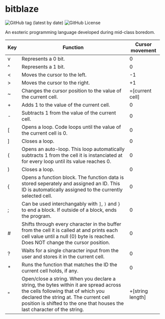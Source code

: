 # bitblaze

![GitHub tag (latest by date)](https://img.shields.io/github/v/tag/jibstack64/bitblaze) ![GitHub License](https://img.shields.io/github/license/jibstack64/bitblaze) 

An esoteric programming language developed during mid-class boredom.

| **Key** | **Function**                                                                                                                                                                                                                                      | **Cursor movement** |
|---------|---------------------------------------------------------------------------------------------------------------------------------------------------------------------------------------------------------------------------------------------------|---------------------|
|    v    | Represents a 0 bit.                                                                                                                                                                                                                               |          0          |
|    ^    | Represents a 1 bit.                                                                                                                                                                                                                               |          0          |
|    <    | Moves the cursor to the left.                                                                                                                                                                                                                     |          -1         |
|    >    | Moves the cursor to the right.                                                                                                                                                                                                                    |          +1         |
|    ~    | Changes the cursor position to the value of the current cell.                                                                                                                                                                                     |   =[current cell]   |
|    +    | Adds 1 to the value of the current cell.                                                                                                                                                                                                          |          0          |
|    -    | Subtracts 1 from the value of the current cell.                                                                                                                                                                                                   |          0          |
|    [    | Opens a loop. Code loops until the value of the current cell is 0.                                                                                                                                                                                |          0          |
|    ]    | Closes a loop.                                                                                                                                                                                                                                    |          0          |
|    (    | Opens an auto-loop. This loop automatically subtracts 1 from the cell it is instanciated at for every loop until its value reaches 0.                                                                                                             |          0          |
|    )    | Closes a loop.                                                                                                                                                                                                                                    |          0          |
|    {    | Opens a function block. The function data is stored seperately and assigned an ID. This ID is automatically assigned to the currently selected cell.                                                                                              |          0          |
|    ;    | Can be used interchangably with `]`, `)` and `}` to end a block. If outside of a block, ends the program.                                                                                                                                         |          0          |
|    #    | Shifts through every character in the buffer from the cell it is called at and prints each cell value until a null (0) byte is reached. Does NOT change the cursor position.                                                                      |          0          |
|    ?    | Waits for a single character input from the user and stores it in the current cell.                                                                                                                                                               |          0          |
|    *    | Runs the function that matches the ID the current cell holds, if any.                                                                                                                                                                             |          0          |
|    "    | Open/close a string. When you declare a string, the bytes within it are spread across the cells following that of which you declared the string at. The current cell position is shifted to the one that houses the last character of the string. |   +[string length]  |
